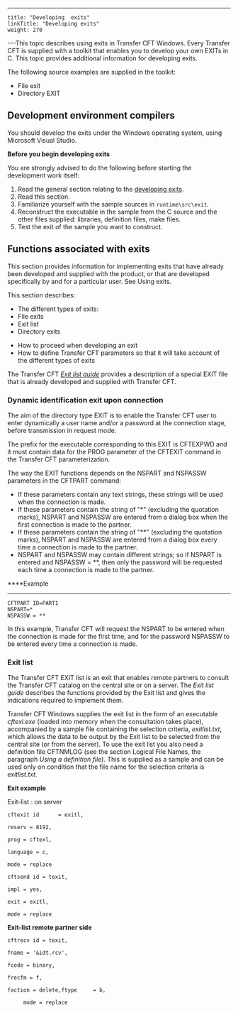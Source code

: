 ---
    title: "Developing  exits"
    linkTitle: "Developing exits"
    weight: 270
---This topic describes using exits
in Transfer CFT Windows. Every Transfer CFT is supplied
with a toolkit that enables you to develop your own EXITs
in C. This topic provides additional information
for developing exits.

The following source examples are supplied in the toolkit:

- File exit
- Directory EXIT

## Development environment compilers

You should develop the exits under the Windows operating system, using
Microsoft Visual Studio.

****Before you begin developing exits****

You are strongly advised to do the following before starting the development
work itself:

1. Read the general section relating to
    the [developing exits](../../../../../app_integration_intro/managing_exits).
1. Read this section.
1. Familiarize yourself with the sample sources in `runtime\src\exit`.
1. Reconstruct the executable
    in the sample from the C source and the other files supplied: libraries,
    definition files, make files.
1. Test the exit of the sample
    you want to construct.

<span id="Functions_associated_with_exits"></span>

## Functions associated with exits

This section provides information for implementing exits that have already been developed and supplied with
the product, or that are developed specifically by and for a particular
user. See Using exits.

This section describes:

- The different types of exits:
- File exits
- Exit list
- Directory exits

<!-- -->

- How to proceed
    when developing an exit
- How to define Transfer
    CFT parameters so that it will take account of the different types of
    exits

The Transfer CFT *[Exit list guide](#Developing_exits)* provides a
description of a special EXIT file that is already developed
and supplied with Transfer CFT.

<span id="Dynamic_identification_exit_upon_connection"></span>

### Dynamic identification exit upon connection

The aim of the directory type EXIT is to enable the Transfer CFT user
to enter dynamically a user name and/or a password at the connection stage,
before transmission in request mode.

The prefix for the executable corresponding to this EXIT is CFTEXPWD
and it must contain data for the PROG parameter of the CFTEXIT command
in the Transfer CFT parameterization.

The way the EXIT functions depends on the NSPART and NSPASSW parameters
in the CFTPART command:

- If these parameters
    contain any text strings, these strings will be used when the connection
    is made.
- If these parameters
    contain the string of "\*" (excluding the quotation marks), NSPART
    and NSPASSW are entered from a dialog box when the first connection is
    made to the partner.
- If these parameters
    contain the string of "\*\*" (excluding the quotation marks),
    NSPART and NSPASSW are entered from a dialog box every time a connection
    is made to the partner.
- NSPART and NSPASSW
    may contain different strings; so if NSPART is entered and NSPASSW = \*\*,
    then only the password will be requested each time a connection is made
    to the partner.  

****Example  
****

`CFTPART ID=PART1`  
`NSPART=*`  
`NSPASSW = **`  

In this example, Transfer CFT will request the NSPART
to be entered when the connection is made for the first time, and for
the password NSPASSW to be entered every time a connection is made.

<span id="Exit_list"></span>

### Exit list

The Transfer CFT EXIT list is an exit that enables remote partners to consult the Transfer
CFT catalog on the central site or on a server. The *Exit list guide* describes the functions provided by
the Exit list and gives the indications required to implement them.

Transfer CFT Windows supplies the exit list in the form
of an executable *cftexl.exe* (loaded into memory when the consultation
takes place), accompanied by a sample file containing the selection criteria,
*exitlist.txt*, which allows the data to be output by the Exit list
to be selected from the central site (or from the server). To use the exit list you also need a definition file CFTNMLOG (see
the section Logical File Names, the paragraph *Using
a definition file*). This is supplied as a sample and can be used only
on condition that the file name for the selection criteria is *exitlist.txt.*

****Exit example****

Exit-list
: on server

`cftexit id      = exitl,`

`reserv = 8192,`

`prog = cftexl,`

`language = c,`

`mode = replace`

`cftsend id = texit,`

`impl = yes,`

`exit = exitl,`

`mode = replace`

****Exit-list remote partner side****

`cftrecv id = texit,`

`fname = '&idt.rcv',`

`fcode = binary,`

`frecfm = f,`

`faction = delete,ftype     = b,`

`     mode = replace`

 
